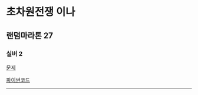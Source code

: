 # 초차원전쟁 이나
## 랜덤마라톤 27
### 실버 2
[문제](https://www.acmicpc.net/problem/11579)

[파이썬코드](11579.py)

---

